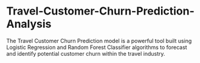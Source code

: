# Travel-Customer-Churn-Prediction-Analysis
The Travel Customer Churn Prediction model is a powerful tool built using Logistic Regression and Random Forest Classifier algorithms to forecast and identify potential customer churn within the travel industry.
